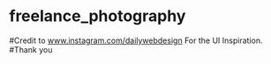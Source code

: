 # freelance_photography

#Credit to www.instagram.com/dailywebdesign For the UI Inspiration.
#Thank you 